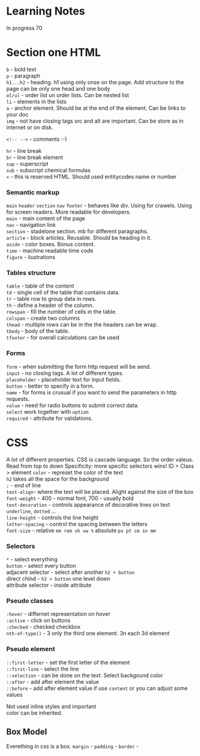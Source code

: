 # Learning Notes
In progress 70
# Section one HTML

`b` - bold text\
`p` - paragraph\
`h1...h2` - heading. h1 using only onse on the page. Add structure to the page
can be only one head and one body\
`ol/ul` - order list un order lists. Can be nested list\
`li` - elements in the lists\
`a` - anchor element. Should be at the end of the element. Can be links to your doc\
`img` - not have closing tags src and alt are important. Can be store as in internet or on disk.

`<!-- -->` - comments :-)

`hr` - line break\
`br` - line break element\
`sup` - superscript\
`sub` - subscript chemical formulas\
`<` - this is reserved HTML. Should used entitycodes name or number

### Semantic markup
`main` `header` `section` `nav` `footer` - behaves like div. Using for crawels.
Using for screen readers. More readable for developers.\
`main` - main content of the page\
`nav` - navigation link\
`section` - stadelone section. mb for different paragraphs.\
`article` - block articles. Reusable. Should be heading in it.\
`aside` - color boxes. Bonus content.\
`time` - machine readable time code\
`figure` - ilustrations

### Tables structure
`table` - table of the content\
`td` - single cell of the table that contains data.\
`tr` - table row to group data in rows.\
`th` - define a header of the column.\
`rowspan` - fill the number of cells in the table.\
`colspan` - create two columns\
`thead` - multiple rows can be in the the headers can be wrap.\
`tbody` - body of the table.\
`tfooter` - for overall calculations can be used

### Forms
`form` - when submitting the form http request will be send.\
`input` - no closing tags. A lot of different types.\
`placeholder` - placeholder text for input fields.\
`button` - better to specify in a form.\
`name` - for forms is crusual if you want to send the parameters in http requests.\
`value` - need for radio buttons to submit correct data.\
`select` work together with `option` \
`required` - attribute for validations.

# CSS
A lot of different properties. CSS is cascade language. So the order valeus. Read from top to down
Specificity: more specific selectors wins! ID > Class > element
`color` - represet the color of the text\
`h2` takes all the space for the background\
`;` - end of line\
`text-align`- where the text will be placed. Alight against the size of the box\
`font-weight` - 400 - normal font, 700 - usually bold\
`text-decoration` - controls appearance of decorative lines on text `underline`,
`dotted` ...\
`line-height` - controls the line height\
`letter-spacing` - control the spacing between the letters\
`font-size` - relative `em rem vh vw %` absolute `px pt cm in mm`

### Selectors
`*` - select everything\
`button` - select every button\
adjacent selector - select after another `h2 + button`\
direct chind - `h2 > button` one level down\
attribute selector - inside attribute

### Pseudo classes
`:hover` - differnet representation on hover\
`:active` - click on buttons\
`:checked` - checked checkbox\
`nth-of-type()` - 3 only the third one element. 3n each 3d element

### Pseudo element
`::first-letter` - set the first letter of the element\
`::first-line` - select the line\
`::selection` - can be done on the text. Select backgound color\
`::after` - add after element the value\
`::before` - add after element value if use `content` or you can adjust some values

Not used inline styles and important\
color can be inherited.


## Box Model
Everething in css is a box.
`margin` -
`padding` -
`border` -
